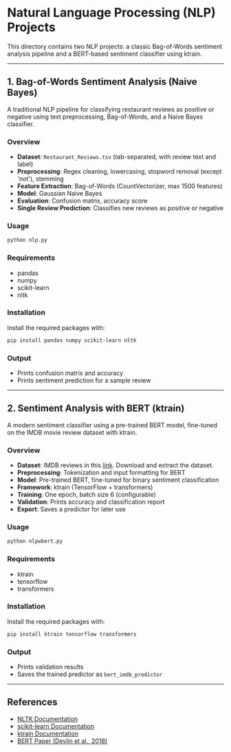 # Natural Language Processing (NLP) Projects

This directory contains two NLP projects: a classic Bag-of-Words sentiment analysis pipeline and a BERT-based sentiment classifier using ktrain.

---

## 1. Bag-of-Words Sentiment Analysis (Naive Bayes)

A traditional NLP pipeline for classifying restaurant reviews as positive or negative using text preprocessing, Bag-of-Words, and a Naive Bayes classifier.

### Overview

- **Dataset**: `Restaurant_Reviews.tsv` (tab-separated, with review text and label)
- **Preprocessing**: Regex cleaning, lowercasing, stopword removal (except 'not'), stemming
- **Feature Extraction**: Bag-of-Words (CountVectorizer, max 1500 features)
- **Model**: Gaussian Naive Bayes
- **Evaluation**: Confusion matrix, accuracy score
- **Single Review Prediction**: Classifies new reviews as positive or negative

### Usage

```bash
python nlp.py
```

### Requirements

- pandas
- numpy
- scikit-learn
- nltk

### Installation

Install the required packages with:

```bash
pip install pandas numpy scikit-learn nltk
```

### Output

- Prints confusion matrix and accuracy
- Prints sentiment prediction for a sample review

---

## 2. Sentiment Analysis with BERT (ktrain)

A modern sentiment classifier using a pre-trained BERT model, fine-tuned on the IMDB movie review dataset with ktrain.

### Overview

- **Dataset**: IMDB reviews in this [link](https://www.kaggle.com/datasets/pranayprasad/aclimdb). Download and extract the dataset.
- **Preprocessing**: Tokenization and input formatting for BERT
- **Model**: Pre-trained BERT, fine-tuned for binary sentiment classification
- **Framework**: ktrain (TensorFlow + transformers)
- **Training**: One epoch, batch size 6 (configurable)
- **Validation**: Prints accuracy and classification report
- **Export**: Saves a predictor for later use

### Usage

```bash
python nlpwbert.py
```

### Requirements

- ktrain
- tensorflow
- transformers

### Installation

Install the required packages with:

```bash
pip install ktrain tensorflow transformers
```

### Output

- Prints validation results
- Saves the trained predictor as `bert_imdb_predictor`

---

## References

- [NLTK Documentation](https://www.nltk.org/)
- [scikit-learn Documentation](https://scikit-learn.org/stable/)
- [ktrain Documentation](https://amaiya.github.io/ktrain/)
- [BERT Paper (Devlin et al., 2018)](https://arxiv.org/abs/1810.04805)
